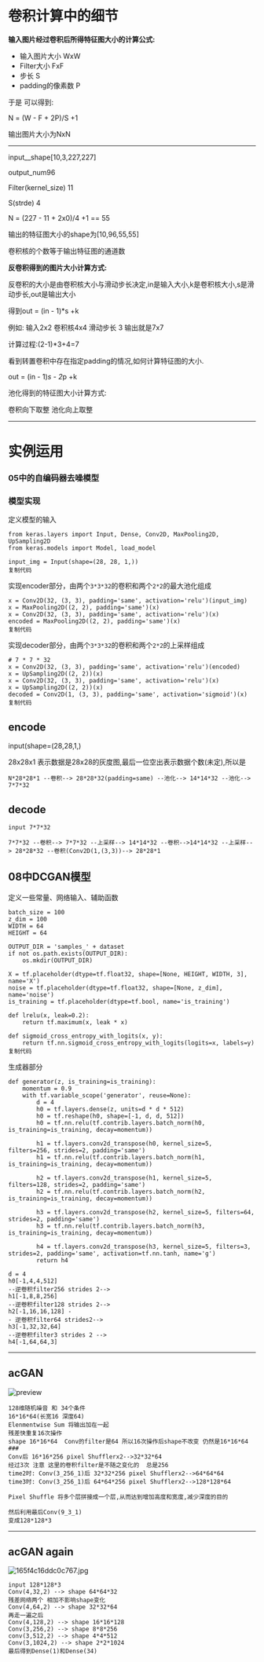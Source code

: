 # 卷积计算中的细节



**输入图片经过卷积后所得特征图大小的计算公式:**

* 输入图片大小 WxW
* Filter大小 FxF
* 步长 S
* padding的像素数 P

于是 可以得到:

N = (W - F + 2P)/S +1

输出图片大小为NxN

---

input__shape[10,3,227,227] 

output_num96

Filter(kernel_size) 11

S(strde) 4

N = (227 - 11 + 2x0)/4 +1 == 55

输出的特征图大小的shape为[10,96,55,55]



卷积核的个数等于输出特征图的通道数



**反卷积得到的图片大小计算方式:**

反卷积的大小是由卷积核大小与滑动步长决定,in是输入大小,k是卷积核大小,s是滑动步长,out是输出大小

得到out = (in - 1)*s +k

例如: 输入2x2 卷积核4x4 滑动步长 3 输出就是7x7

计算过程:(2-1)*3+4=7

看到转置卷积中存在指定padding的情况,如何计算特征图的大小.

out = (in - 1)*s - 2*p +k

池化得到的特征图大小计算方式:

卷积向下取整 池化向上取整

---

# 实例运用

### 05中的自编码器去噪模型

### 模型实现

定义模型的输入

```
from keras.layers import Input, Dense, Conv2D, MaxPooling2D, UpSampling2D
from keras.models import Model, load_model

input_img = Input(shape=(28, 28, 1,))
复制代码
```

实现encoder部分，由两个`3*3*32`的卷积和两个`2*2`的最大池化组成

```
x = Conv2D(32, (3, 3), padding='same', activation='relu')(input_img)
x = MaxPooling2D((2, 2), padding='same')(x)
x = Conv2D(32, (3, 3), padding='same', activation='relu')(x)
encoded = MaxPooling2D((2, 2), padding='same')(x)
复制代码
```

实现decoder部分，由两个`3*3*32`的卷积和两个`2*2`的上采样组成

```
# 7 * 7 * 32
x = Conv2D(32, (3, 3), padding='same', activation='relu')(encoded)
x = UpSampling2D((2, 2))(x)
x = Conv2D(32, (3, 3), padding='same', activation='relu')(x)
x = UpSampling2D((2, 2))(x)
decoded = Conv2D(1, (3, 3), padding='same', activation='sigmoid')(x)
复制代码
```

## encode

input(shape=(28,28,1,)

28x28x1 表示数据是28x28的灰度图,最后一位空出表示数据个数(未定),所以是

```
N*28*28*1 --卷积--> 28*28*32(padding=same) --池化--> 14*14*32 --池化--> 7*7*32
```

## decode

`input 7*7*32`

```
7*7*32 --卷积--> 7*7*32 --上采样--> 14*14*32 --卷积-->14*14*32 --上采样--> 28*28*32 --卷积(Conv2D(1,(3,3))--> 28*28*1 
```



## 08中DCGAN模型

定义一些常量、网络输入、辅助函数

```
batch_size = 100
z_dim = 100
WIDTH = 64
HEIGHT = 64

OUTPUT_DIR = 'samples_' + dataset
if not os.path.exists(OUTPUT_DIR):
    os.mkdir(OUTPUT_DIR)

X = tf.placeholder(dtype=tf.float32, shape=[None, HEIGHT, WIDTH, 3], name='X')
noise = tf.placeholder(dtype=tf.float32, shape=[None, z_dim], name='noise')
is_training = tf.placeholder(dtype=tf.bool, name='is_training')

def lrelu(x, leak=0.2):
    return tf.maximum(x, leak * x)

def sigmoid_cross_entropy_with_logits(x, y):
    return tf.nn.sigmoid_cross_entropy_with_logits(logits=x, labels=y)
复制代码
```

生成器部分

```
def generator(z, is_training=is_training):
    momentum = 0.9
    with tf.variable_scope('generator', reuse=None):
        d = 4
        h0 = tf.layers.dense(z, units=d * d * 512)
        h0 = tf.reshape(h0, shape=[-1, d, d, 512])
        h0 = tf.nn.relu(tf.contrib.layers.batch_norm(h0, is_training=is_training, decay=momentum))
        
        h1 = tf.layers.conv2d_transpose(h0, kernel_size=5, filters=256, strides=2, padding='same')
        h1 = tf.nn.relu(tf.contrib.layers.batch_norm(h1, is_training=is_training, decay=momentum))
        
        h2 = tf.layers.conv2d_transpose(h1, kernel_size=5, filters=128, strides=2, padding='same')
        h2 = tf.nn.relu(tf.contrib.layers.batch_norm(h2, is_training=is_training, decay=momentum))
        
        h3 = tf.layers.conv2d_transpose(h2, kernel_size=5, filters=64, strides=2, padding='same')
        h3 = tf.nn.relu(tf.contrib.layers.batch_norm(h3, is_training=is_training, decay=momentum))
        
        h4 = tf.layers.conv2d_transpose(h3, kernel_size=5, filters=3, strides=2, padding='same', activation=tf.nn.tanh, name='g')
        return h4
```

```shell
d = 4 
h0[-1,4,4,512] 
--逆卷积filter256 strides 2--> 
h1[-1,8,8,256] 
--逆卷积filter128 strides 2-->
h2[-1,16,16,128] -
- 逆卷积filter64 strides2-->
h3[-1,32,32,64] 
--逆卷积filter3 strides 2 -->
h4[-1,64,64,3]
```

---

## acGAN

![preview](https://pic4.zhimg.com/v2-39df5ea8dc99d7faa6ba7a78504958fb_r.jpg)

```
128维随机噪音 和 34个条件
16*16*64(长宽16 深度64)
Elenmentwise Sum 将输出加在一起
残差快重复16次操作
shape 16*16*64  Conv的filter是64 所以16次操作后shape不改变 仍然是16*16*64
###
Conv后 16*16*256 pixel Shufflerx2-->32*32*64
经过3次 注意 这里的卷积filter是不随之变化的  总是256
time2时: Conv(3_256_1)后 32*32*256 pixel Shufflerx2-->64*64*64
time3时: Conv(3_256_1)后 64*64*256 pixel Shufflerx2-->128*128*64

Pixel Shuffle 将多个层拼接成一个层,从而达到增加高度和宽度,减少深度的目的

然后利用最后Conv(9_3_1)
变成128*128*3

```

---

## acGAN  again

![165f4c16ddc0c767.jpg](https://i.loli.net/2020/03/09/TywGF1SJiskUA9c.jpg)

```
input 128*128*3
Conv(4,32,2) --> shape 64*64*32
残差网络两个 相加不影响shape变化
Conv(4,64,2) --> shape 32*32*64
再走一遍之后
Conv(4,128,2) --> shape 16*16*128
Conv(3,256,2) --> shape 8*8*256
conv(3,512,2) --> shape 4*4*512
Conv(3,1024,2) --> shape 2*2*1024
最后得到Dense(1)和Dense(34)
```

